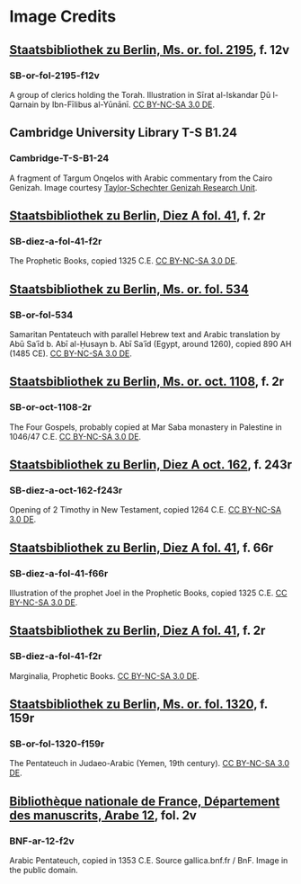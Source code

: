 # Image Credits
## <a href="http://resolver.staatsbibliothek-berlin.de/SBB0000293800000030">Staatsbibliothek zu Berlin, Ms. or. fol. 2195</a>, f. 12v
### SB-or-fol-2195-f12v
A group of clerics holding the Torah. Illustration in Sīrat al-Iskandar Ḏū l-Qarnain by Ibn-Fīlibus al-Yūnānī. <a href="https://creativecommons.org/licenses/by-nc-sa/3.0/de/">CC BY-NC-SA 3.0 DE</a>.
## Cambridge University Library T-S B1.24
### Cambridge-T-S-B1-24
A fragment of Targum Onqelos with Arabic commentary from the Cairo Genizah. Image courtesy <a href="http://www.lib.cam.ac.uk/collections/departments/taylor-schechter-genizah-research-unit">Taylor-Schechter Genizah Research Unit</a>.
## <a href="http://resolver.staatsbibliothek-berlin.de/SBB0000D4AC00000009">Staatsbibliothek zu Berlin, Diez A fol. 41</a>, f. 2r
### SB-diez-a-fol-41-f2r
The Prophetic Books, copied 1325 C.E. <a href="https://creativecommons.org/licenses/by-nc-sa/3.0/de/">CC BY-NC-SA 3.0 DE</a>.
## <a href="http://resolver.staatsbibliothek-berlin.de/SBB0001D1E300000000">Staatsbibliothek zu Berlin, Ms. or. fol. 534</a>
### SB-or-fol-534
Samaritan Pentateuch with parallel Hebrew text and Arabic translation by Abū Saʿīd b. Abī al-Ḥusayn b. Abī Saʿīd (Egypt, around 1260), copied 890 AH (1485 CE). <a href="https://creativecommons.org/licenses/by-nc-sa/3.0/de/">CC BY-NC-SA 3.0 DE</a>.
## <a href="http://resolver.staatsbibliothek-berlin.de/SBB0001742300000009">Staatsbibliothek zu Berlin, Ms. or. oct. 1108</a>, f. 2r
### SB-or-oct-1108-2r
The Four Gospels, probably copied at Mar Saba monastery in Palestine in 1046/47 C.E. <a href="https://creativecommons.org/licenses/by-nc-sa/3.0/de/">CC BY-NC-SA 3.0 DE</a>.
## <a href="http://resolver.staatsbibliothek-berlin.de/SBB0001B64900000487">Staatsbibliothek zu Berlin, Diez A oct. 162</a>, f. 243r
### SB-diez-a-oct-162-f243r
Opening of 2 Timothy in New Testament, copied 1264 C.E. <a href="https://creativecommons.org/licenses/by-nc-sa/3.0/de/">CC BY-NC-SA 3.0 DE</a>.
## <a href="http://resolver.staatsbibliothek-berlin.de/SBB0000D4AC00000137">Staatsbibliothek zu Berlin, Diez A fol. 41</a>, f. 66r
### SB-diez-a-fol-41-f66r
Illustration of the prophet Joel in the Prophetic Books, copied 1325 C.E. <a href="https://creativecommons.org/licenses/by-nc-sa/3.0/de/">CC BY-NC-SA 3.0 DE</a>.
## <a href="http://resolver.staatsbibliothek-berlin.de/SBB0000D4AC00000009">Staatsbibliothek zu Berlin, Diez A fol. 41</a>, f. 2r
### SB-diez-a-fol-41-f2r
Marginalia, Prophetic Books. <a href="https://creativecommons.org/licenses/by-nc-sa/3.0/de/">CC BY-NC-SA 3.0 DE</a>.
## <a href="http://resolver.staatsbibliothek-berlin.de/SBB0001C50500000323">Staatsbibliothek zu Berlin, Ms. or. fol. 1320</a>, f. 159r
### SB-or-fol-1320-f159r
The Pentateuch in Judaeo-Arabic (Yemen, 19th century). <a href="https://creativecommons.org/licenses/by-nc-sa/3.0/de/">CC BY-NC-SA 3.0 DE</a>.
## <a href="http://archivesetmanuscrits.bnf.fr/ark:/12148/cc346452">Bibliothèque nationale de France, Département des manuscrits, Arabe 12</a>, fol. 2v
### BNF-ar-12-f2v
Arabic Pentateuch, copied in 1353 C.E. Source gallica.bnf.fr / BnF. Image in the public domain.
